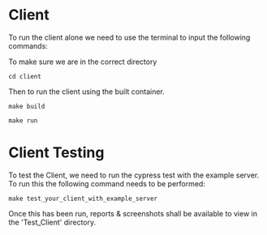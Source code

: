 Client
======

To run the client alone we need to use the terminal to input the following commands:    

To make sure we are in the correct directory
```
cd client
```

Then to run the client using the built container.

```
make build
```
```
make run
```

Client Testing
===========

To test the Client, we need to run the cypress test with the example server. To run this the following command needs to be performed:

```
make test_your_client_with_example_server
```
Once this has been run, reports & screenshots shall be available to view in the 'Test_Client' directory.


